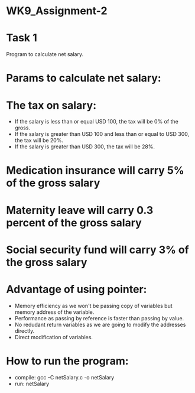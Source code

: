 # WK9_Assignment-2
# Task 1 
Program to calculate net salary.
# Params to calculate net salary:
# The tax on salary:
- If the salary is less than or equal USD 100, the tax will be 0% of the gross.
- If the salary is greater than USD 100 and less than or equal to USD 300, the tax will be 20%.
- If the salary is greater than USD 300, the tax will be 28%.
# Medication insurance will carry 5% of the gross salary
# Maternity leave will carry 0.3 percent of the gross salary
# Social security fund will carry 3% of the gross salary

# Advantage of using pointer:
- Memory efficiency as we won't be passing copy of variables but memory address of the variable.
- Performance as passing by reference is faster than passing by value.
- No redudant return variables as we are going to modify the addresses directly.
- Direct modification of variables.

# How to run the program:
  -  compile: gcc -C netSalary.c -o netSalary
  -  run: netSalary
